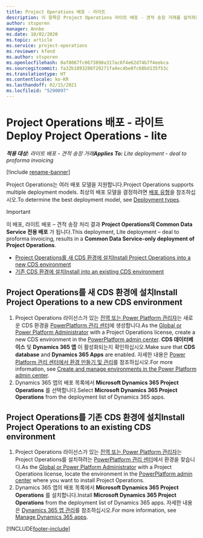 ```yaml
---
title: Project Operations 배포 - 라이트
description: 이 항목은 Project Operations 라이트 배포 - 견적 송장 거래를 설치하는 방법에 대한 정보를 제공합니다.
author: stsporen
manager: Annbe
ms.date: 10/02/2020
ms.topic: article
ms.service: project-operations
ms.reviewer: kfend
ms.author: stsporen
ms.openlocfilehash: 0af8067fc0673890a317ac6f4e62d74b7f4eebca
ms.sourcegitcommit: fa32b1893286f20271fa4ec4be8fc68bd135f53c
ms.translationtype: HT
ms.contentlocale: ko-KR
ms.lasthandoff: 02/15/2021
ms.locfileid: "5290097"
---
```

# <a name="deploy-project-operations---lite"></a><span data-ttu-id="b74ec-103">Project Operations 배포 - 라이트</span><span class="sxs-lookup"><span data-stu-id="b74ec-103">Deploy Project Operations - lite</span></span>

<span data-ttu-id="b74ec-104">_**적용 대상:** 라이트 배포 - 견적 송장 거래_</span><span class="sxs-lookup"><span data-stu-id="b74ec-104">_**Applies To:** Lite deployment - deal to proforma invoicing_</span></span>

[!include [rename-banner](~/includes/cc-data-platform-banner.md)]

<span data-ttu-id="b74ec-105">Project Operations는 여러 배포 모델을 지원합니다.</span><span class="sxs-lookup"><span data-stu-id="b74ec-105">Project Operations supports multiple deployment models.</span></span> <span data-ttu-id="b74ec-106">최상의 배포 모델을 결정하려면 [배포 유형](determine-deployment-type.md)을 참조하십시오.</span><span class="sxs-lookup"><span data-stu-id="b74ec-106">To determine the best deployment model, see [Deployment types](determine-deployment-type.md).</span></span>


> [!IMPORTANT]
> <span data-ttu-id="b74ec-107">이 배포, 라이트 배포 – 견적 송장 처리 결과 **Project Operations의 Common Data Service 전용 배포** 가 됩니다.</span><span class="sxs-lookup"><span data-stu-id="b74ec-107">This deployment, Lite deployment – deal to proforma invoicing, results in a **Common Data Service-only deployment of Project Operations**.</span></span>

- [<span data-ttu-id="b74ec-108">Project Operations를 새 CDS 환경에 설치</span><span class="sxs-lookup"><span data-stu-id="b74ec-108">Install Project Operations into a new CDS environment</span></span>](#new)
- [<span data-ttu-id="b74ec-109">기존 CDS 환경에 설치</span><span class="sxs-lookup"><span data-stu-id="b74ec-109">Install into an existing CDS environment</span></span>](#existing)



## <a name="install-project-operations-to-a-new-cds-environment"></a><a name="new"></a><span data-ttu-id="b74ec-110">Project Operations를 새 CDS 환경에 설치</span><span class="sxs-lookup"><span data-stu-id="b74ec-110">Install Project Operations to a new CDS environment</span></span>

1. <span data-ttu-id="b74ec-111">Project Operations 라이선스가 있는 [전역 또는 Power Platform 관리자](https://docs.microsoft.com/power-platform/admin/global-service-administrators-can-administer-without-license)는 새로운 CDS 환경을 [PowerPlatform 관리 센터](https://admin.powerplatform.com)에 생성합니다.</span><span class="sxs-lookup"><span data-stu-id="b74ec-111">As the [Global or Power Platform Administrator](https://docs.microsoft.com/power-platform/admin/global-service-administrators-can-administer-without-license) with a Project Operations license, create a new CDS environment in the [PowerPlatform admin center](https://admin.powerplatform.com).</span></span> <span data-ttu-id="b74ec-112">**CDS 데이터베이스** 및 **Dynamics 365 앱** 이 활성화되는지 확인하십시오.</span><span class="sxs-lookup"><span data-stu-id="b74ec-112">Make sure that **CDS database** and **Dynamics 365 Apps** are enabled.</span></span> <span data-ttu-id="b74ec-113">자세한 내용은 [Power Platform 관리 센터에서 환경 만들기 및 관리](https://docs.microsoft.com/power-platform/admin/create-environment#create-an-environment-in-the-power-platform-admin-center)를 참조하십시오.</span><span class="sxs-lookup"><span data-stu-id="b74ec-113">For more information, see [Create and manage environments in the Power Platform admin center](https://docs.microsoft.com/power-platform/admin/create-environment#create-an-environment-in-the-power-platform-admin-center).</span></span>
2. <span data-ttu-id="b74ec-114">Dynamics 365 앱의 배포 목록에서 **Microsoft Dynamics 365 Project Operations** 를 선택합니다.</span><span class="sxs-lookup"><span data-stu-id="b74ec-114">Select **Microsoft Dynamics 365 Project Operations** from the deployment list of Dynamics 365 apps.</span></span>


## <a name="install-project-operations-to-an-existing-cds-environment"></a><a name="existing"></a><span data-ttu-id="b74ec-115">Project Operations를 기존 CDS 환경에 설치</span><span class="sxs-lookup"><span data-stu-id="b74ec-115">Install Project Operations to an existing CDS environment</span></span>

1. <span data-ttu-id="b74ec-116">Project Operations 라이선스가 있는 [전역 또는 Power Platform 관리자](https://docs.microsoft.com/power-platform/admin/global-service-administrators-can-administer-without-license)는 Project Operations를 설치하려는 [PowerPlatform 관리 센터](https://admin.powerplatform.com)에서 환경을 찾습니다.</span><span class="sxs-lookup"><span data-stu-id="b74ec-116">As the [Global or Power Platform Administrator](https://docs.microsoft.com/power-platform/admin/global-service-administrators-can-administer-without-license) with a Project Operations license, locate the environment in the [PowerPlatform admin center](https://admin.powerplatform.com) where you want to install Project Operations.</span></span>
2. <span data-ttu-id="b74ec-117">Dynamics 365 앱의 배포 목록에서 **Microsoft Dynamics 365 Project Operations** 를 설치합니다.</span><span class="sxs-lookup"><span data-stu-id="b74ec-117">Install **Microsoft Dynamics 365 Project Operations** from the deployment list of Dynamics 365 apps.</span></span> <span data-ttu-id="b74ec-118">자세한 내용은 [Dynamics 365 앱 관리](https://docs.microsoft.com/power-platform/admin/manage-apps)를 참조하십시오.</span><span class="sxs-lookup"><span data-stu-id="b74ec-118">For more information, see [Manage Dynamics 365 apps](https://docs.microsoft.com/power-platform/admin/manage-apps).</span></span>




[!INCLUDE[footer-include](../includes/footer-banner.md)]